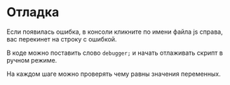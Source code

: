 # Отладка
Если появилась ошибка, в консоли кликните по имени файла js справа, вас перекинет на строку с ошибкой.

В коде можно поставить слово `debugger;` и начать отлаживать скрипт в ручном режиме.

На каждом шаге можно проверять чему равны значения переменных.

